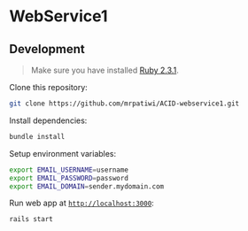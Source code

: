 # WebService1

## Development

> Make sure you have installed [Ruby 2.3.1](https://www.ruby-lang.org/es/downloads/).

Clone this repository:

```sh
git clone https://github.com/mrpatiwi/ACID-webservice1.git
```

Install dependencies:

```sh
bundle install
```

Setup environment variables:

```sh
export EMAIL_USERNAME=username
export EMAIL_PASSWORD=password
export EMAIL_DOMAIN=sender.mydomain.com
```

Run web app at [`http://localhost:3000`](http://localhost:3000):

```sh
rails start
```

